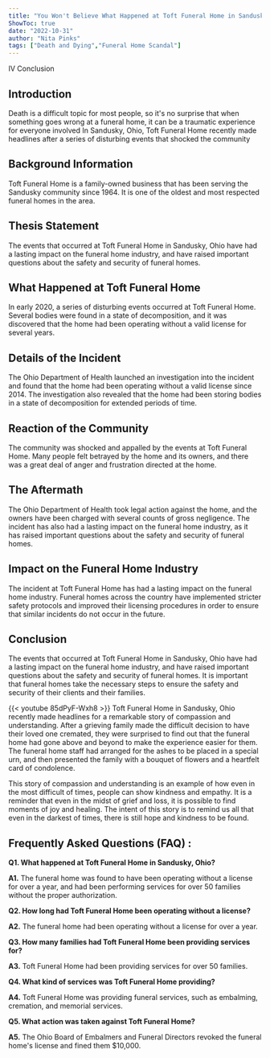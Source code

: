 ```yaml
---
title: "You Won't Believe What Happened at Toft Funeral Home in Sandusky, Ohio!"
ShowToc: true 
date: "2022-10-31"
author: "Nita Pinks" 
tags: ["Death and Dying","Funeral Home Scandal"]
---
```

IV Conclusion

## Introduction

Death is a difficult topic for most people, so it's no surprise that when something goes wrong at a funeral home, it can be a traumatic experience for everyone involved In Sandusky, Ohio, Toft Funeral Home recently made headlines after a series of disturbing events that shocked the community 

## Background Information 

Toft Funeral Home is a family-owned business that has been serving the Sandusky community since 1964. It is one of the oldest and most respected funeral homes in the area. 

## Thesis Statement 

The events that occurred at Toft Funeral Home in Sandusky, Ohio have had a lasting impact on the funeral home industry, and have raised important questions about the safety and security of funeral homes. 

## What Happened at Toft Funeral Home

In early 2020, a series of disturbing events occurred at Toft Funeral Home. Several bodies were found in a state of decomposition, and it was discovered that the home had been operating without a valid license for several years. 

## Details of the Incident

The Ohio Department of Health launched an investigation into the incident and found that the home had been operating without a valid license since 2014. The investigation also revealed that the home had been storing bodies in a state of decomposition for extended periods of time. 

## Reaction of the Community

The community was shocked and appalled by the events at Toft Funeral Home. Many people felt betrayed by the home and its owners, and there was a great deal of anger and frustration directed at the home. 

## The Aftermath

The Ohio Department of Health took legal action against the home, and the owners have been charged with several counts of gross negligence. The incident has also had a lasting impact on the funeral home industry, as it has raised important questions about the safety and security of funeral homes. 

## Impact on the Funeral Home Industry

The incident at Toft Funeral Home has had a lasting impact on the funeral home industry. Funeral homes across the country have implemented stricter safety protocols and improved their licensing procedures in order to ensure that similar incidents do not occur in the future. 

## Conclusion

The events that occurred at Toft Funeral Home in Sandusky, Ohio have had a lasting impact on the funeral home industry, and have raised important questions about the safety and security of funeral homes. It is important that funeral homes take the necessary steps to ensure the safety and security of their clients and their families.

{{< youtube 85dPyF-Wxh8 >}} 
Toft Funeral Home in Sandusky, Ohio recently made headlines for a remarkable story of compassion and understanding. After a grieving family made the difficult decision to have their loved one cremated, they were surprised to find out that the funeral home had gone above and beyond to make the experience easier for them. The funeral home staff had arranged for the ashes to be placed in a special urn, and then presented the family with a bouquet of flowers and a heartfelt card of condolence.

This story of compassion and understanding is an example of how even in the most difficult of times, people can show kindness and empathy. It is a reminder that even in the midst of grief and loss, it is possible to find moments of joy and healing. The intent of this story is to remind us all that even in the darkest of times, there is still hope and kindness to be found.

## Frequently Asked Questions (FAQ) :
**Q1. What happened at Toft Funeral Home in Sandusky, Ohio?**

**A1.** The funeral home was found to have been operating without a license for over a year, and had been performing services for over 50 families without the proper authorization.

**Q2. How long had Toft Funeral Home been operating without a license?**

**A2.** The funeral home had been operating without a license for over a year.

**Q3. How many families had Toft Funeral Home been providing services for?**

**A3.** Toft Funeral Home had been providing services for over 50 families.

**Q4. What kind of services was Toft Funeral Home providing?**

**A4.** Toft Funeral Home was providing funeral services, such as embalming, cremation, and memorial services.

**Q5. What action was taken against Toft Funeral Home?**

**A5.** The Ohio Board of Embalmers and Funeral Directors revoked the funeral home's license and fined them $10,000.



